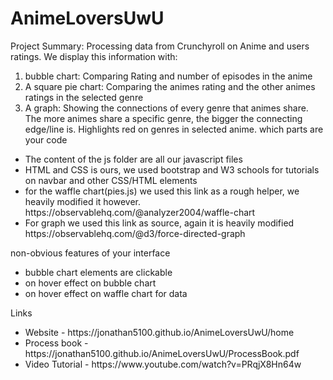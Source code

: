 # AnimeLoversUwU
Project Summary:
Processing data from Crunchyroll on Anime and users ratings. 
We display this information with:
  1. bubble chart: Comparing Rating and number of episodes in the anime
  2. A square pie chart: Comparing the animes rating and the other animes ratings in the selected genre
  3. A graph: Showing the connections of every genre that animes share. The more animes share a specific genre, the bigger the connecting edge/line is. Highlights red on genres in selected anime.
which parts are your code
<ul>
  <li>The content of the js folder are all our javascript files </li>
    <li> HTML and CSS is ours, we used bootstrap and W3 schools for tutorials on navbar
    and other CSS/HTML elements</li>
    <li> for the waffle chart(pies.js) we used this link as a rough helper, we heavily modified it however.
        https://observablehq.com/@analyzer2004/waffle-chart </li>
    <li>For graph we used this link as source, again it is heavily modified https://observablehq.com/@d3/force-directed-graph </li>
</ul>

non-obvious features of your interface
<ul>
    <li>bubble chart elements are clickable</li>
    <li>on hover effect on bubble chart</li>
    <li>on hover effect on waffle chart for data</li>
</ul>
Links 
    <ul>
    <li>Website -  https://jonathan5100.github.io/AnimeLoversUwU/home</li>
    <li>Process book - https://jonathan5100.github.io/AnimeLoversUwU/ProcessBook.pdf</li>
   <li> Video Tutorial - https://www.youtube.com/watch?v=PRqjX8Hn64w </li>
    </ul>
